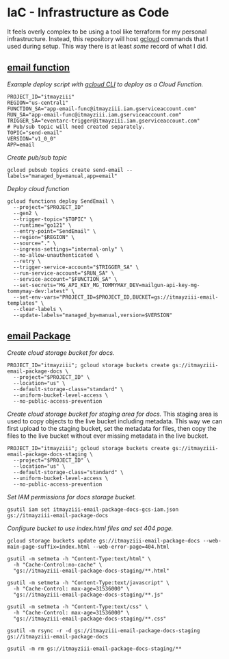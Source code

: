 # IaC - Infrastructure as Code
It feels overly complex to be using a tool like terraform for my personal infrastructure.
Instead, this repository will host [gcloud][gcloud] commands that I used during setup. This way there is at least _some_
record of what I did.

## [email function][email-func]
_Example deploy script with [gcloud CLI][gcloud] to deploy as a Cloud Function._
```shell
PROJECT_ID="itmayziii"
REGION="us-central1"
FUNCTION_SA="app-email-func@itmayziii.iam.gserviceaccount.com"
RUN_SA="app-email-func@itmayziii.iam.gserviceaccount.com"
TRIGGER_SA="eventarc-trigger@itmayziii.iam.gserviceaccount.com"
# Pub/sub topic will need created separately.
TOPIC="send-email"
VERSION="v1_0_0"
APP=email
```

_Create pub/sub topic_
```shell
gcloud pubsub topics create send-email --labels="managed_by=manual,app=email"
```

_Deploy cloud function_
```shell
gcloud functions deploy SendEmail \
  --project="$PROJECT_ID"
  --gen2 \
  --trigger-topic="$TOPIC" \
  --runtime="go121" \
  --entry-point="SendEmail" \
  --region="$REGION" \
  --source="." \
  --ingress-settings="internal-only" \
  --no-allow-unauthenticated \
  --retry \
  --trigger-service-account="$TRIGGER_SA" \
  --run-service-account="$RUN_SA" \
  --service-account="$FUNCTION_SA" \
  --set-secrets="MG_API_KEY_MG_TOMMYMAY_DEV=mailgun-api-key-mg-tommymay-dev:latest" \
  --set-env-vars="PROJECT_ID=$PROJECT_ID,BUCKET=gs://itmayziii-email-templates" \
  --clear-labels \
  --update-labels="managed_by=manual,version=$VERSION"
```

## [email Package][email-package]

_Create cloud storage bucket for docs._
```shell
PROJECT_ID="itmayziii"; gcloud storage buckets create gs://itmayziii-email-package-docs \
  --project="$PROJECT_ID" \
  --location="us" \
  --default-storage-class="standard" \
  --uniform-bucket-level-access \
  --no-public-access-prevention
```

_Create cloud storage bucket for staging area for docs._ This staging area is used to copy objects to the live bucket
including metadata. This way we can first upload to the staging bucket, set the metadata for files, then copy the files
to the live bucket without ever missing metadata in the live bucket.
```shell
PROJECT_ID="itmayziii"; gcloud storage buckets create gs://itmayziii-email-package-docs-staging \
  --project="$PROJECT_ID" \
  --location="us" \
  --default-storage-class="standard" \
  --uniform-bucket-level-access \
  --no-public-access-prevention
```

_Set IAM permissions for docs storage bucket._
```shell
gsutil iam set itmayziii-email-package-docs-gcs-iam.json gs://itmayziii-email-package-docs
```

_Configure bucket to use index.html files and set 404 page._
```shell
gcloud storage buckets update gs://itmayziii-email-package-docs --web-main-page-suffix=index.html --web-error-page=404.html
```

```shell
gsutil -m setmeta -h "Content-Type:text/html" \
  -h "Cache-Control:no-cache" \
  "gs://itmayziii-email-package-docs-staging/**.html"
```

```shell
gsutil -m setmeta -h "Content-Type:text/javascript" \
  -h "Cache-Control: max-age=31536000" \
  "gs://itmayziii-email-package-docs-staging/**.js"
```

```shell
gsutil -m setmeta -h "Content-Type:text/css" \
  -h "Cache-Control: max-age=31536000" \
  "gs://itmayziii-email-package-docs-staging/**.css"
```

```shell
gsutil -m rsync -r -d gs://itmayziii-email-package-docs-staging gs://itmayziii-email-package-docs
```

```shell
gsutil -m rm gs://itmayziii-email-package-docs-staging/**
```

[email-package]: https://github.com/itmayziii/email
[email-func]: https://github.com/itmayziii/email_func
[gcloud]: https://cloud.google.com/sdk/gcloud
